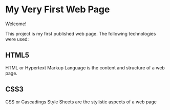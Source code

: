 # My Very First Web Page

Welcome!

This project is my first published web page. The following technologies were used:

## HTML5
HTML or Hypertext Markup Language is the content and structure of a web page.


## CSS3
CSS or Cascadings Style Sheets are the stylistic aspects of a web page